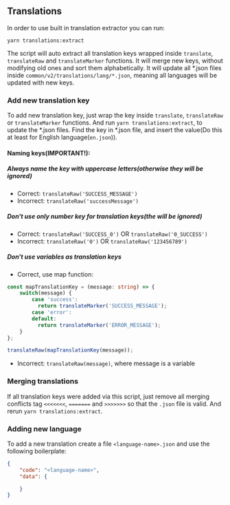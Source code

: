 ## Translations

In order to use built in translation extractor you can run:
```
yarn translations:extract
```

The script will auto extract all translation keys wrapped inside `translate`, `translateRaw` and `translateMarker` functions.
It will merge new keys, without modifying old ones and sort them alphabetically.
It will update all *.json files inside `common/v2/translations/lang/*.json`, meaning all languages will be updated with new keys.

### Add new translation key
To add new translation key, just wrap the key inside `translate`, `translateRaw` or `translateMarker` functions.
And run `yarn translations:extract`, to update the *.json files. Find the key in *.json file,
and insert the value(Do this at least for English language(`en.json`)).

#### Naming keys(IMPORTANT!):
##### Always name the key with uppercase letters(otherwise they will be ignored)
- Correct: `translateRaw('SUCCESS_MESSAGE')`
- Incorrect: `translateRaw('successMessage')`
##### Don't use only number key for translation keys(the will be ignored)
- Correct: `translateRaw('SUCCESS_0')` OR `translateRaw('0_SUCCESS')`
- Incorrect: `translateRaw('0')` OR `translateRaw('123456789')`
##### Don't use variables as translation keys
- Correct, use map function:
```typescript
const mapTranslationKey = (message: string) => {
    switch(message) {
        case 'success':
          return translateMarker('SUCCESS_MESSAGE');
        case 'error':
        default:
          return translateMarker('ERROR_MESSAGE');
    }
};

translateRaw(mapTranslationKey(message));
```
- Incorrect: `translateRaw(message)`, where message is a variable

### Merging translations
If all translation keys were added via this script, just remove all merging conflicts tag `<<<<<<<`,
`=======` and `>>>>>>>` so that the `.json` file is valid. And rerun `yarn translations:extract`.

### Adding new language

To add a new translation create a file `<language-name>.json` and use the following boilerplate:
```json
{
	"code": "<language-name>",
	"data": {

	}
}
```
